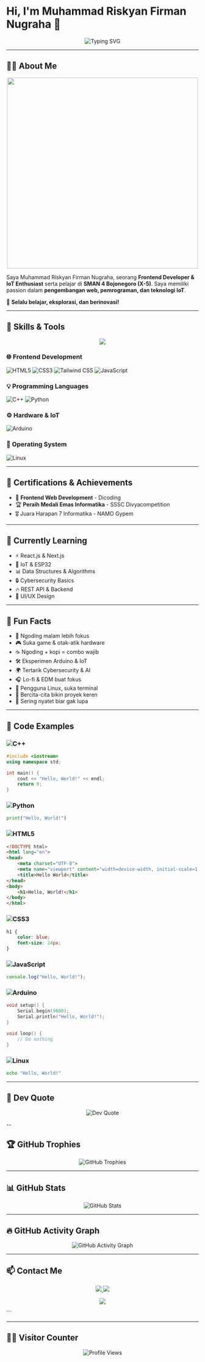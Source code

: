 # Hi, I'm Muhammad Riskyan Firman Nugraha 👋  
<p align="center">
  <img src="https://readme-typing-svg.herokuapp.com?font=Fira+Code&pause=1000&color=4FC3F7&width=435&lines=Frontend+Dev+%7C+IoT+Hobbyist;Coding+Everyday+%7C+Always+Learning;C%2B%2B+%7C+Python+%7C+JavaScript+%7C+Arduino" alt="Typing SVG" />
</p>




---

## 👨‍💻 About Me  
<p align="center">
  <img src="https://media.giphy.com/media/qgQUggAC3Pfv687qPC/giphy.gif" width="500">
</p>

Saya Muhammad Riskyan Firman Nugraha, seorang **Frontend Developer & IoT Enthusiast** serta pelajar di **SMAN 4 Bojonegoro (X-5)**. Saya memiliki passion dalam **pengembangan web, pemrograman, dan teknologi IoT**.  

🚀 **Selalu belajar, eksplorasi, dan berinovasi!**


---

## 🔧 Skills & Tools
<p align="center">
  <img src="https://skillicons.dev/icons?i=html,css,js,tailwind,react,arduino,linux,vscode,github" />
</p>

### 🌐 Frontend Development  
<p>
  <img src="https://img.shields.io/badge/HTML5-E34F26?style=for-the-badge&logo=html5&logoColor=white" alt="HTML5" />
  <img src="https://img.shields.io/badge/CSS3-1572B6?style=for-the-badge&logo=css3&logoColor=white" alt="CSS3" />
  <img src="https://img.shields.io/badge/Tailwind_CSS-06B6D4?style=for-the-badge&logo=tailwindcss&logoColor=white" alt="Tailwind CSS" />
  <img src="https://img.shields.io/badge/JavaScript-F7DF1E?style=for-the-badge&logo=javascript&logoColor=black" alt="JavaScript" />
</p>

### 💡 Programming Languages  
<p>
  <img src="https://img.shields.io/badge/C++-00599C?style=for-the-badge&logo=cplusplus&logoColor=white" alt="C++" />
  <img src="https://img.shields.io/badge/Python-3776AB?style=for-the-badge&logo=python&logoColor=white" alt="Python" />
</p>

### ⚙️ Hardware & IoT  
<p>
  <img src="https://img.shields.io/badge/Arduino-00979D?style=for-the-badge&logo=arduino&logoColor=white" alt="Arduino" />
</p>

### 🐧 Operating System  
<p>
  <img src="https://img.shields.io/badge/Linux-FCC624?style=for-the-badge&logo=linux&logoColor=black" alt="Linux" />
</p>

---

## 🏅 Certifications & Achievements  
- 📜 **Frontend Web Development** - Dicoding  
- 🏆 **Peraih Medali Emas Informatika** - SSSC Divyacompetition
- 🎖️ Juara Harapan 7 Informatika - NAMO Gypem

---
## 🎯 Currently Learning  
- ⚡ React.js & Next.js  
- 🤖 IoT & ESP32  
- 📊 Data Structures & Algorithms  
- 🔒 Cybersecurity Basics  
- 🔥 REST API & Backend  
- 🎨 UI/UX Design  
 

---
## 🎉 Fun Facts  
- 💙 Ngoding malam lebih fokus  
- 🎮 Suka game & otak-atik hardware  
- ☕ Ngoding + kopi = combo wajib  
- 🛠️ Eksperimen Arduino & IoT  
- 🌍 Tertarik Cybersecurity & AI  
- 🎧 Lo-fi & EDM buat fokus  
- 🐧 Pengguna Linux, suka terminal  
- 🚀 Bercita-cita bikin proyek keren  
- 📝 Sering nyatet biar gak lupa  


---

## 📝 Code Examples  

### ![C++](https://img.shields.io/badge/C++-00599C?style=for-the-badge&logo=c%2b%2b&logoColor=white)  
```cpp
#include <iostream>
using namespace std;

int main() {
    cout << "Hello, World!" << endl;
    return 0;
}
```

### ![Python](https://img.shields.io/badge/Python-3776AB?style=for-the-badge&logo=python&logoColor=white)  
```python
print("Hello, World!")
```

### ![HTML5](https://img.shields.io/badge/HTML5-E34F26?style=for-the-badge&logo=html5&logoColor=white)  
```html
<!DOCTYPE html>
<html lang="en">
<head>
    <meta charset="UTF-8">
    <meta name="viewport" content="width=device-width, initial-scale=1.0">
    <title>Hello World</title>
</head>
<body>
    <h1>Hello, World!</h1>
</body>
</html>
```

### ![CSS3](https://img.shields.io/badge/CSS3-1572B6?style=for-the-badge&logo=css3&logoColor=white)  
```css
h1 {
    color: blue;
    font-size: 24px;
}
```

### ![JavaScript](https://img.shields.io/badge/JavaScript-F7DF1E?style=for-the-badge&logo=javascript&logoColor=black)  
```javascript
console.log("Hello, World!");
```

### ![Arduino](https://img.shields.io/badge/Arduino-00979D?style=for-the-badge&logo=arduino&logoColor=white)  
```cpp
void setup() {
    Serial.begin(9600);
    Serial.println("Hello, World!");
}

void loop() {
    // Do nothing
}
```

### ![Linux](https://img.shields.io/badge/Linux-FCC624?style=for-the-badge&logo=linux&logoColor=black)  
```bash
echo "Hello, World!"
```

---
## 💬 Dev Quote  
<p align="center">
  <img src="https://quotes-github-readme.vercel.app/api?type=horizontal&theme=radical" alt="Dev Quote">
</p>
--

## 🏆 GitHub Trophies  
<p align="center">
  <img src="https://github-profile-trophy.vercel.app/?username=yourgithubusername&theme=radical&no-bg=true&no-frame=true" alt="GitHub Trophies" />
</p>

---

## 📊 GitHub Stats  
<p align="center">
  <img src="https://github-readme-stats.vercel.app/api?username=yourgithubusername&show_icons=true&theme=radical" alt="GitHub Stats" />
  <br>

---

## 🔥 GitHub Activity Graph  
<p align="center">
  <img src="https://github-readme-activity-graph.vercel.app/graph?username=yourgithubusername&theme=redical" alt="GitHub Activity Graph" />
</p>

---

## 📫 Contact Me
<p align="center"> <a href="https://instagram.com/pirmannichol"> <img src="https://img.shields.io/badge/Instagram-E4405F?style=for-the-badge&logo=instagram&logoColor=white" /> </a> <a href="https://wa.me/6282245119769"> <img src="https://img.shields.io/badge/WhatsApp-25D366?style=for-the-badge&logo=whatsapp&logoColor=white" /> </a> </p>
<p align="center"> <img src="https://capsule-render.vercel.app/api?type=waving&color=4FC3F7&height=100&section=footer"/> </p> ```

---

## 🧑‍💻 Visitor Counter  
<p align="center">
  <img src="https://komarev.com/ghpvc/?username=yourgithubusername&style=flat-square&color=blue" alt="Profile Views" />
</p>


